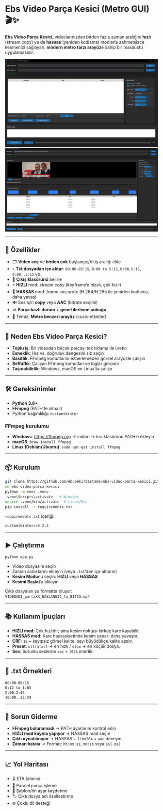 # Ebs Video Parça Kesici (Metro GUI) 🎬✨

**Ebs Video Parça Kesici**, videolarınızdan birden fazla zaman aralığını **hızlı** (stream copy) ya da **hassas** (yeniden kodlama) modlarla zahmetsizce kesmenizi sağlayan, **modern metro tarzı arayüz**e sahip bir masaüstü uygulamasıdır.

![Uygulama Ekran Görüntüsü](ebs.png)
![Uygulama Ekran Görüntüsü](ebs2.png)

------------------------------------------------------------

## 🚀 Özellikler

- 🗂️ **Video seç** ve **birden çok** başlangıç/bitiş aralığı ekle  
- ⤵️ **Txt dosyadan içe aktar**: `00:00-05:15`, `0:00 to 5:15`, `0:00,5:15`, `0:00..5:15` vb.  
- 📁 **Çıkış klasörünü** belirle  
- ⚡ **HIZLI** mod: *stream copy* (keyframe’e hizalı, çok hızlı)  
- 🎯 **HASSAS** mod: *frame-accurate* (H.264/H.265 ile yeniden kodlama, daha yavaş)  
- 🔊 Ses için **copy** veya **AAC** (bitrate seçimi)  
- 📊 **Parça bazlı durum** + **genel ilerleme çubuğu**  
- 🧼 Temiz, **Metro benzeri arayüz** (customtkinter)

------------------------------------------------------------

## 🤔 Neden Ebs Video Parça Kesici?

- **Toplu iş**: Bir videodan birçok parçayı tek tıklama ile üretin  
- **Esneklik**: Hız vs. doğruluk dengesini siz seçin  
- **Basitlik**: FFmpeg komutlarını ezberlemeden görsel arayüzle çalışın  
- **Şeffaflık**: Çalışan FFmpeg komutları ve loglar görünür  
- **Taşınabilirlik**: Windows, macOS ve Linux’ta çalışır

------------------------------------------------------------

## 🛠️ Gereksinimler

- **Python 3.8+**  
- **FFmpeg** (PATH’te olmalı)
- Python bağımlılığı: `customtkinter`

### FFmpeg kurulumu
- **Windows**: https://ffmpeg.org → indirin → `bin` klasörünü PATH’e ekleyin  
- **macOS**: `brew install ffmpeg`  
- **Linux (Debian/Ubuntu)**: `sudo apt-get install ffmpeg`

------------------------------------------------------------

## 📦 Kurulum

```bash
git clone https://github.com/ebubekirbastama/ebs-video-parca-kesici.git
cd ebs-video-parca-kesici
python -m venv .venv
.venv\Scripts\activate   # Windows
source .venv/bin/activate  # Linux/Mac
pip install -r requirements.txt
```

`requirements.txt` içeriği:
```
customtkinter>=5.2.2
```

------------------------------------------------------------

## ▶️ Çalıştırma

```bash
python app.py
```

- Video dosyasını seçin  
- Zaman aralıklarını ekleyin (veya `.txt`’den içe aktarın)  
- **Kesim Modu**nu seçin: **HIZLI** veya **HASSAS**  
- **Kesimi Başlat**’a tıklayın  

Çıktı dosyaları şu formatta oluşur:  
`VIDEOADI_parcaXX_BASLANGIC_to_BITIS.mp4`

------------------------------------------------------------

## 📚 Kullanım İpuçları

- **HIZLI mod**: Çok hızlıdır; ama kesim noktası birkaç kare kayabilir.  
- **HASSAS mod**: Kare hassasiyetinde kesim yapar; daha yavaştır.  
- **CRF**: `18` ~ kayıpsız görsel kalite, sayı büyüdükçe kalite azalır.  
- **Preset**: `ultrafast` → en hızlı / `slow` → en küçük dosya.  
- **Ses**: Sorunlu seslerde `aac` + `192k` önerilir.

------------------------------------------------------------

## 📄 .txt Örnekleri

```
00:00-05:15
0:12 to 1:05
2:00,2:45
10:00..12:34
```

------------------------------------------------------------

## 🧪 Sorun Giderme

- **FFmpeg bulunamadı** → PATH ayarlarını kontrol edin  
- **HIZLI mod kayma yapıyor** → HASSAS mod seçin  
- **Çıktı oynatılmıyor** → HASSAS + `libx264` + `aac` deneyin  
- **Zaman hatası** → Format: `hh:mm:ss`, `mm:ss` veya `ss(.ms)`

------------------------------------------------------------

## 📈 Yol Haritası

- ⏳ ETA tahmini  
- 🧵 Paralel parça işleme  
- 🧩 Şablon/ön ayar kaydetme  
- 🏷️ Çıktı dosya adı özelleştirme  
- 🌐 Çoklu dil desteği  


